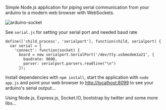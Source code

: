 Simple Node.js application for piping serial communication from your arduino to a modern web browser with WebSockets.

![arduino-socket](http://semu.mp/screenshots/arduino-socket-20120410-173825.png)

See `serial.js` for setting your serial port and needed baud rate

    define(['child_process', 'serialport'], function(child, serialport) {
      var serial = {
        'connect': function(socket) {
          board = new serialport.SerialPort('/dev/tty.usbmodem1a21', {
            baudrate: 9600,
            parser: serialport.parsers.readline("\n")
          });
      
Install dependencies with `npm install`, start the application with `node app.js` and point your web browser to [http://localhost:8099](http://localhost:8099) to see your arduino's serial output…

Using Node.js, Express.js, Socket.IO, bootstrap by twitter and some more libs…